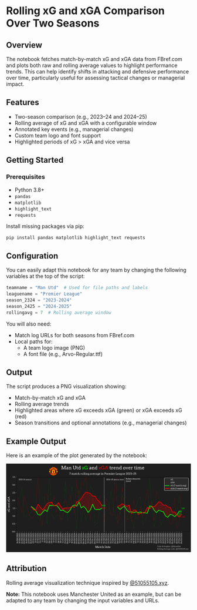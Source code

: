 # Rolling xG and xGA Comparison Over Two Seasons

## Overview

The notebook fetches match-by-match xG and xGA data from FBref.com and plots both raw and rolling average values to highlight performance trends. This can help identify shifts in attacking and defensive performance over time, particularly useful for assessing tactical changes or managerial impact.

## Features

- Two-season comparison (e.g., 2023–24 and 2024–25)
- Rolling average of xG and xGA with a configurable window
- Annotated key events (e.g., managerial changes)
- Custom team logo and font support
- Highlighted periods of xG > xGA and vice versa

## Getting Started

### Prerequisites

- Python 3.8+
- `pandas`
- `matplotlib`
- `highlight_text`
- `requests`

Install missing packages via pip:

```bash
pip install pandas matplotlib highlight_text requests
```

## Configuration

You can easily adapt this notebook for any team by changing the following variables at the top of the script:

```python
teamname = "Man Utd"  # Used for file paths and labels
leaguename = "Premier League"
season_2324 = "2023-2024"
season_2425 = "2024-2025"
rollingavg = 7  # Rolling average window
```

You will also need:

- Match log URLs for both seasons from FBref.com
- Local paths for:
  - A team logo image (PNG)
  - A font file (e.g., Arvo-Regular.ttf)

## Output

The script produces a PNG visualization showing:

- Match-by-match xG and xGA
- Rolling average trends
- Highlighted areas where xG exceeds xGA (green) or xGA exceeds xG (red)
- Season transitions and optional annotations (e.g., managerial changes)

## Example Output
Here is an example of the plot generated by the notebook:

![Example Output](RollingXG&XGAExample.png)

## Attribution

Rolling average visualization technique inspired by [@51055105.xyz](https://bsky.app/profile/51055105.xyz).

**Note:** This notebook uses Manchester United as an example, but can be adapted to any team by changing the input variables and URLs.
